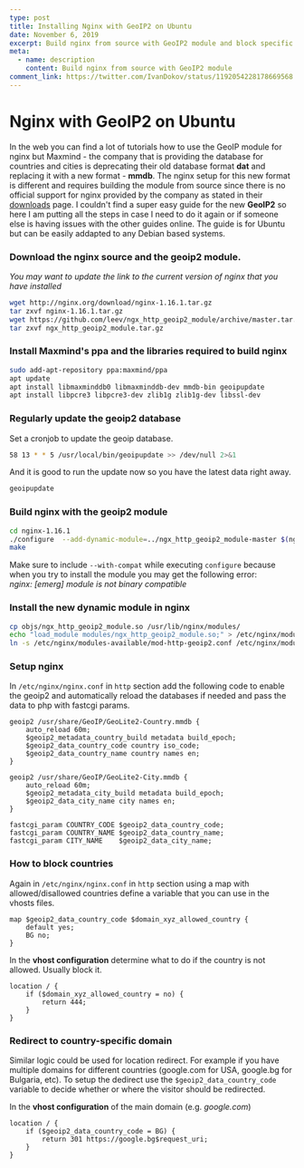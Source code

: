 ```yaml
---
type: post
title: Installing Nginx with GeoIP2 on Ubuntu
date: November 6, 2019
excerpt: Build nginx from source with GeoIP2 module and block specific countries to access a website or make country-specific domain redirects.
meta:
  - name: description
    content: Build nginx from source with GeoIP2 module
comment_link: https://twitter.com/IvanDokov/status/1192054228178669568
---
```


# Nginx with GeoIP2 on Ubuntu

In the web you can find a lot of tutorials how to use the GeoIP module for nginx but Maxmind - the company that is providing the database for countries and cities is deprecating their old database format **dat** and replacing it with a new format - **mmdb**. The nginx setup for this new format is different and requires building the module from source since there is no official support for nginx provided by the company as stated in their [downloads](https://dev.maxmind.com/geoip/geoip2/downloadable/) page. I couldn't find a super easy guide for the new **GeoIP2** so here I am putting all the steps in case I need to do it again or if someone else is having issues with the other guides online. The guide is for Ubuntu but can be easily addapted to any Debian based systems.  

### Download the nginx source and the geoip2 module.  
*You may want to update the link to the current version of nginx that you have installed*

```bash
wget http://nginx.org/download/nginx-1.16.1.tar.gz
tar zxvf nginx-1.16.1.tar.gz
wget https://github.com/leev/ngx_http_geoip2_module/archive/master.tar.gz ngx_http_geoip2_module.tar.gz
tar zxvf ngx_http_geoip2_module.tar.gz
```

### Install Maxmind's ppa and the libraries required to build nginx
```bash
sudo add-apt-repository ppa:maxmind/ppa
apt update
apt install libmaxminddb0 libmaxminddb-dev mmdb-bin geoipupdate 
apt install libpcre3 libpcre3-dev zlib1g zlib1g-dev libssl-dev
```

### Regularly update the geoip2 database
Set a cronjob to update the geoip database.
```bash
58 13 * * 5 /usr/local/bin/geoipupdate >> /dev/null 2>&1
```
And it is good to run the update now so you have the latest data right away. 
```bash
geoipupdate
```

### Build nginx with the geoip2 module
```bash
cd nginx-1.16.1
./configure  --add-dynamic-module=../ngx_http_geoip2_module-master $(nginx -V) --with-compat
make
```

Make sure to include `--with-compat` while executing `configure` because when you try to install the module you may get the following error:  
*nginx: [emerg] module is not binary compatible*

### Install the new dynamic module in nginx
```bash
cp objs/ngx_http_geoip2_module.so /usr/lib/nginx/modules/
echo "load_module modules/ngx_http_geoip2_module.so;" > /etc/nginx/modules-available/mod-http-geoip2.conf
ln -s /etc/nginx/modules-available/mod-http-geoip2.conf /etc/nginx/modules-enabled/60-mod-http-geoip2.conf
```

### Setup nginx
In `/etc/nginx/nginx.conf` in `http` section add the following code to enable the geoip2 and automatically reload the databases if needed and pass the data to php with fastcgi params.
```text
geoip2 /usr/share/GeoIP/GeoLite2-Country.mmdb {
    auto_reload 60m;
    $geoip2_metadata_country_build metadata build_epoch;
    $geoip2_data_country_code country iso_code;
    $geoip2_data_country_name country names en;
}

geoip2 /usr/share/GeoIP/GeoLite2-City.mmdb {
    auto_reload 60m;
    $geoip2_metadata_city_build metadata build_epoch;
    $geoip2_data_city_name city names en;
}

fastcgi_param COUNTRY_CODE $geoip2_data_country_code;
fastcgi_param COUNTRY_NAME $geoip2_data_country_name;
fastcgi_param CITY_NAME    $geoip2_data_city_name;
```

### How to block countries
Again in `/etc/nginx/nginx.conf` in `http` section using a map with allowed/disallowed countries define a variable that you can use in the vhosts files.

```text
map $geoip2_data_country_code $domain_xyz_allowed_country {
    default yes;
    BG no;
}
```

In the **vhost configuration** determine what to do if the country is not allowed. Usually block it.
```text
location / {
    if ($domain_xyz_allowed_country = no) {
        return 444;
    }
}
```

### Redirect to country-specific domain
Similar logic could be used for location redirect. For example if you have multiple domains for different countries (google.com for USA, google.bg for Bulgaria, etc).
To setup the dedirect use the `$geoip2_data_country_code` variable to decide whether or where the visitor should be redirected.

In the **vhost configuration** of the main domain (e.g. *google.com*)
```text
location / {
    if ($geoip2_data_country_code = BG) {
        return 301 https://google.bg$request_uri;
    }
}
```
